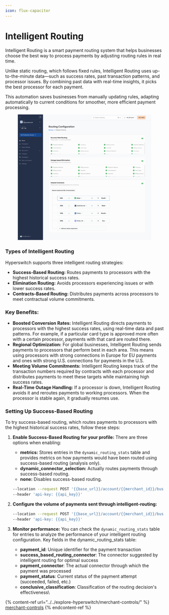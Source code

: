 ```yaml
---
icon: flux-capacitor
---
```


# Intelligent Routing

Intelligent Routing is a smart payment routing system that helps businesses choose the best way to process payments by adjusting routing rules in real time.&#x20;

Unlike static routing, which follows fixed rules, Intelligent Routing uses up-to-the-minute data—such as success rates, past transaction patterns, and processor issues. By combining past data with real-time insights, it picks the best processor for each payment.

This automation saves businesses from manually updating rules, adapting automatically to current conditions for smoother, more efficient payment processing.

<figure><img src="../../.gitbook/assets/image (156).png" alt=""><figcaption></figcaption></figure>

### Types of Intelligent Routing

Hyperswitch supports three intelligent routing strategies:

* **Success-Based Routing:** Routes payments to processors with the highest historical success rates.
* **Elimination Routing:** Avoids processors experiencing issues or with lower success rates.
* **Contracts-Based Routing:** Distributes payments across processors to meet contractual volume commitments.

### Key Benefits:

* **Boosted Conversion Rates:** Intelligent Routing directs payments to processors with the highest success rates, using real-time data and past patterns. For example, if a particular card type is approved more often with a certain processor, payments with that card are routed there.
* **Regional Optimization:** For global businesses, Intelligent Routing sends payments to processors that perform best in each area. This means using processors with strong connections in Europe for EU payments and ones with strong U.S. connections for payments in the U.S.
* **Meeting Volume Commitments:** Intelligent Routing keeps track of the transaction numbers required by contracts with each processor and distributes payments to meet these targets while maintaining high success rates.
* **Real-Time Outage Handling:** If a processor is down, Intelligent Routing avoids it and reroutes payments to working processors. When the processor is stable again, it gradually resumes use.

### Setting Up Success-Based Routing

To try success-based routing, which routes payments to processors with the highest historical success rates, follow these steps:

1.  **Enable Success-Based Routing for your profile:** There are three options when enabling:

    * **metrics:** Stores entries in the `dynamic_routing_stats` table and provides metrics on how payments would have been routed using success-based routing (analysis only).
    * **dynamic\_connector\_selection:** Actually routes payments through success-based routing.
    * **none:** Disables success-based routing.

    ```bash
    --location --request POST '{{base_url}}/account/{{merchant_id}}/business_profile/{{profile_id}}/dynamic_routing/success_based/toggle?enable=metrics' \
    --header 'api-key: {{api_key}}'
    ```
2.  **Configure the volume of payments sent through intelligent-routing:**

    ```bash
    --location --request POST '{{base_url}}/account/{{merchant_id}}/business_profile/{{profile_id}}/dynamic_routing/set_volume_split?split=100' \
    --header 'api-key: {{api_key}}'
    ```
3. **Monitor performance:** You can check the `dynamic_routing_stats` table for entries to analyze the performance of your intelligent routing configuration. Key fields in the dynamic\_routing\_stats table:
   * **payment\_id**: Unique identifier for the payment transaction
   * **success\_based\_routing\_connector**: The connector suggested by intelligent routing for optimal success
   * **payment\_connector**: The actual connector through which the payment was processed
   * **payment\_status**: Current status of the payment attempt (succeeded, failed, etc.)
   * **conclusive\_classification**: Classification of the routing decision's effectiveness\


{% content-ref url="../../explore-hyperswitch/merchant-controls/" %}
[merchant-controls](../../explore-hyperswitch/merchant-controls/)
{% endcontent-ref %}
